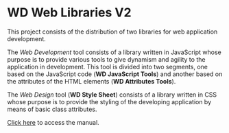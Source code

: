 # WD Web Libraries V2

This project consists of the distribution of two libraries for web application development.

The *Web Development* tool consists of a library written in JavaScript whose purpose is to provide various tools to give dynamism and agility to the application in development. This tool is divided into two segments, one based on the JavaScript code (**WD JavaScript Tools**) and another based on the attributes of the HTML elements (**WD Attributes Tools**).

The *Web Design* tool (**WD Style Sheet**) consists of a library written in CSS whose purpose is to provide the styling of the developing application by means of basic class attributes.

[Click here](https://wdonadelli.github.io/wd/) to access the manual.
